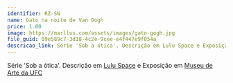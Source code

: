 ```yaml
---
identifier: RZ-SN
name: Gato na noite de Van Gogh
price: 1.00
image: https://marllus.com/assets/images/gato-gogh.jpg
file_guid: 09e589c7-3d18-4c2e-9cee-e4f447e9f054a
descricao_link: Série 'Sob a ótica'. Descrição em Lulu Space e Exposição em Museu de arte da UFC
---
```

Série 'Sob a ótica'. Descrição em <a href="https://marllus.com/arte/2020/12/06/sob-otica.html">Lulu Space</a> e Exposição em <a href="https://mauc.ufc.br/pt/marllus-lustosa/">Museu de Arte da UFC</a>
